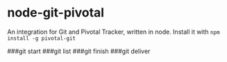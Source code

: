 node-git-pivotal
================

An integration for Git and Pivotal Tracker, written in node. Install it with 
`npm install -g pivotal-git`

###git start
###git list
###git finish
###git deliver
